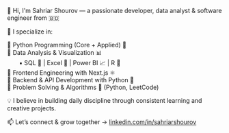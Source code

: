 👋 Hi, I'm Sahriar Shourov — a passionate developer, data analyst & software engineer from  🇧🇩

🧠 I specialize in:
  
🔹 Python Programming (Core + Applied) 🐍  
🔹 Data Analysis & Visualization 📊  
  ▪ SQL 🧮 | Excel 📘 | Power BI 📈 | R 📐  
🔹 Frontend Engineering with Next.js ⚛️  
🔹 Backend & API Development with Python 🚀  
🔹 Problem Solving & Algorithms 🧩 (Python, LeetCode)

💡 I believe in building daily discipline through consistent learning and creative projects.  

📫 Let’s connect & grow together → [linkedin.com/in/sahriarshourov](https://linkedin.com/in/sahriarshourov)
